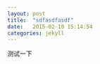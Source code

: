 ```yaml
---
layout: post
title:  "sdfasdfasdf"
date:   2015-02-10 15:14:54
categories: jekyll
---
```

   
   
   
   

测试一下
